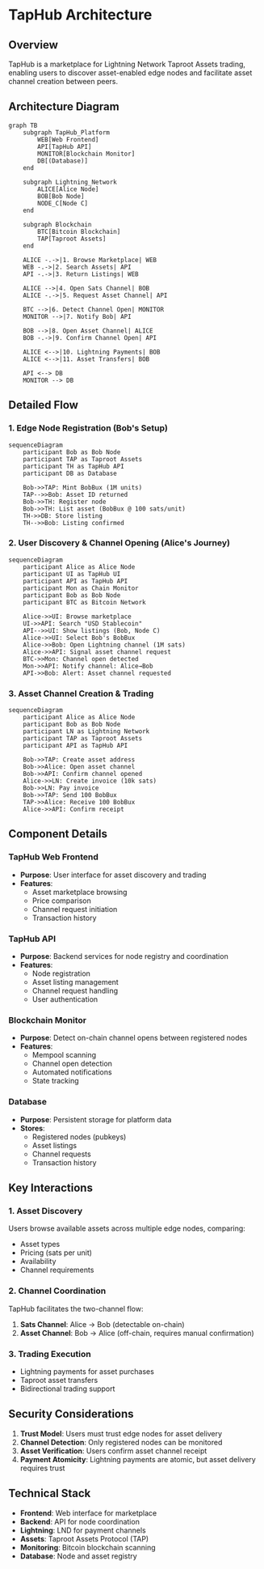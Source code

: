 # TapHub Architecture

## Overview

TapHub is a marketplace for Lightning Network Taproot Assets trading, enabling users to discover asset-enabled edge nodes and facilitate asset channel creation between peers.

## Architecture Diagram

```mermaid
graph TB
    subgraph TapHub_Platform
        WEB[Web Frontend]
        API[TapHub API]
        MONITOR[Blockchain Monitor]
        DB[(Database)]
    end

    subgraph Lightning_Network
        ALICE[Alice Node]
        BOB[Bob Node]
        NODE_C[Node C]
    end

    subgraph Blockchain
        BTC[Bitcoin Blockchain]
        TAP[Taproot Assets]
    end

    ALICE -.->|1. Browse Marketplace| WEB
    WEB -.->|2. Search Assets| API
    API -.->|3. Return Listings| WEB
    
    ALICE -->|4. Open Sats Channel| BOB
    ALICE -.->|5. Request Asset Channel| API
    
    BTC -->|6. Detect Channel Open| MONITOR
    MONITOR -->|7. Notify Bob| API
    
    BOB -->|8. Open Asset Channel| ALICE
    BOB -.->|9. Confirm Channel Open| API
    
    ALICE <-->|10. Lightning Payments| BOB
    ALICE <-->|11. Asset Transfers| BOB
    
    API <--> DB
    MONITOR --> DB
```

## Detailed Flow

### 1. Edge Node Registration (Bob's Setup)
```mermaid
sequenceDiagram
    participant Bob as Bob Node
    participant TAP as Taproot Assets
    participant TH as TapHub API
    participant DB as Database

    Bob->>TAP: Mint BobBux (1M units)
    TAP-->>Bob: Asset ID returned
    Bob->>TH: Register node
    Bob->>TH: List asset (BobBux @ 100 sats/unit)
    TH->>DB: Store listing
    TH-->>Bob: Listing confirmed
```

### 2. User Discovery & Channel Opening (Alice's Journey)
```mermaid
sequenceDiagram
    participant Alice as Alice Node
    participant UI as TapHub UI
    participant API as TapHub API
    participant Mon as Chain Monitor
    participant Bob as Bob Node
    participant BTC as Bitcoin Network

    Alice->>UI: Browse marketplace
    UI->>API: Search "USD Stablecoin"
    API-->>UI: Show listings (Bob, Node C)
    Alice->>UI: Select Bob's BobBux
    Alice->>Bob: Open Lightning channel (1M sats)
    Alice->>API: Signal asset channel request
    BTC->>Mon: Channel open detected
    Mon->>API: Notify channel: Alice→Bob
    API->>Bob: Alert: Asset channel requested
```

### 3. Asset Channel Creation & Trading
```mermaid
sequenceDiagram
    participant Alice as Alice Node
    participant Bob as Bob Node
    participant LN as Lightning Network
    participant TAP as Taproot Assets
    participant API as TapHub API

    Bob->>TAP: Create asset address
    Bob->>Alice: Open asset channel
    Bob->>API: Confirm channel opened
    Alice->>LN: Create invoice (10k sats)
    Bob->>LN: Pay invoice
    Bob->>TAP: Send 100 BobBux
    TAP->>Alice: Receive 100 BobBux
    Alice->>API: Confirm receipt
```

## Component Details

### TapHub Web Frontend
- **Purpose**: User interface for asset discovery and trading
- **Features**:
  - Asset marketplace browsing
  - Price comparison
  - Channel request initiation
  - Transaction history

### TapHub API
- **Purpose**: Backend services for node registry and coordination
- **Features**:
  - Node registration
  - Asset listing management
  - Channel request handling
  - User authentication

### Blockchain Monitor
- **Purpose**: Detect on-chain channel opens between registered nodes
- **Features**:
  - Mempool scanning
  - Channel open detection
  - Automated notifications
  - State tracking

### Database
- **Purpose**: Persistent storage for platform data
- **Stores**:
  - Registered nodes (pubkeys)
  - Asset listings
  - Channel requests
  - Transaction history

## Key Interactions

### 1. Asset Discovery
Users browse available assets across multiple edge nodes, comparing:
- Asset types
- Pricing (sats per unit)
- Availability
- Channel requirements

### 2. Channel Coordination
TapHub facilitates the two-channel flow:
1. **Sats Channel**: Alice → Bob (detectable on-chain)
2. **Asset Channel**: Bob → Alice (off-chain, requires manual confirmation)

### 3. Trading Execution
- Lightning payments for asset purchases
- Taproot asset transfers
- Bidirectional trading support

## Security Considerations

1. **Trust Model**: Users must trust edge nodes for asset delivery
2. **Channel Detection**: Only registered nodes can be monitored
3. **Asset Verification**: Users confirm asset channel receipt
4. **Payment Atomicity**: Lightning payments are atomic, but asset delivery requires trust

## Technical Stack

- **Frontend**: Web interface for marketplace
- **Backend**: API for node coordination
- **Lightning**: LND for payment channels
- **Assets**: Taproot Assets Protocol (TAP)
- **Monitoring**: Bitcoin blockchain scanning
- **Database**: Node and asset registry